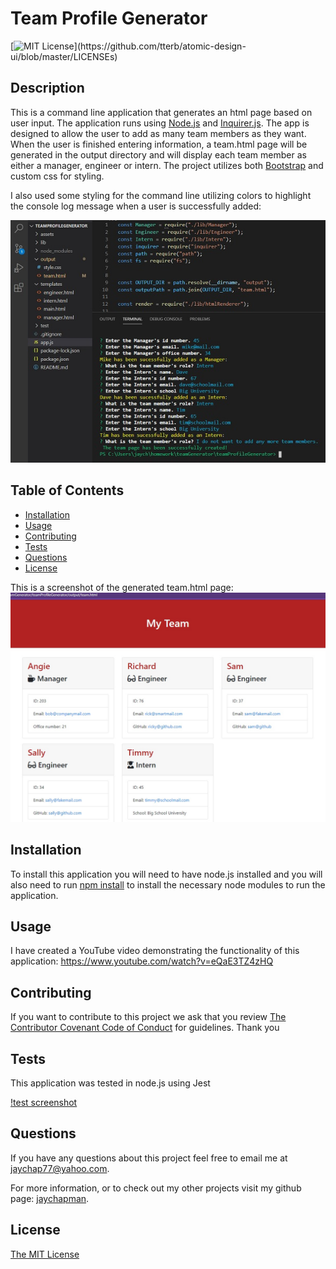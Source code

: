 # Team Profile Generator
[![MIT License](https://img.shields.io/apm/l/atomic-design-ui.svg?)](https://github.com/tterb/atomic-design-ui/blob/master/LICENSEs)

## Description 

This is a command line application that generates an html page based on user input. The application runs using [Node.js](https://nodejs.org/en/) and [Inquirer.js](https://www.npmjs.com/package/inquirer). The app is designed to allow the user to add as many team members as they want. When the user is finished entering information, a team.html page will be generated in the output directory and will display each team member as either a manager, engineer or intern. The project utilizes both [Bootstrap](https://getbootstrap.com/) and custom css for styling.

I also used some styling for the command line utilizing colors to highlight the console log message when a user is successfully added:

![screenshot](assets/screenshot1.jpg)

## Table of Contents

* [Installation](#installation)
* [Usage](#usage)
* [Contributing](#Contributing)
* [Tests](#Tests)
* [Questions](#Questions)
* [License](#license)

This is a screenshot of the generated team.html page:
![screenshot](assets/screenshot.jpg)

## Installation

To install this application you will need to have node.js installed and you will also need to run [npm install](https://docs.npmjs.com/cli/install) to install the necessary node modules to run the application.

## Usage

I have created a YouTube video demonstrating the functionality of this application: https://www.youtube.com/watch?v=eQaE3TZ4zHQ

## Contributing

If you want to contribute to this project we ask that you review [The Contributor Covenant Code of Conduct](https://www.contributor-covenant.org/version/2/0/code_of_conduct/) for guidelines. Thank you

## Tests

This application was tested in node.js using Jest

[!test screenshot]("assets/screenshotTest.jpg")

## Questions

If you have any questions about this project feel free to email me at jaychap77@yahoo.com. 

For more information, or to check out my other projects visit my github page: [jaychapman](https://github.com/jaychapman).

## License

[The MIT License](https://opensource.org/licenses/MIT)
  
